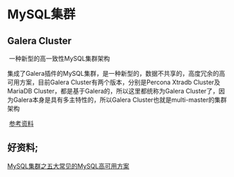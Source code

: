# MySQL集群

## Galera Cluster

​		一种新型的高一致性MySQL集群架构

集成了Galera插件的MySQL集群，是一种新型的，数据不共享的，高度冗余的高可用方案，目前Galera Cluster有两个版本，分别是Percona Xtradb Cluster及MariaDB Cluster，都是基于Galera的，所以这里都统称为Galera Cluster了，因为Galera本身是具有多主特性的，所以Galera Cluster也就是multi-master的集群架构

​		[参考资料](https://blog.csdn.net/w892824196/article/details/88933853)



## 好资料;

[MySQL集群之五大常见的MySQL高可用方案](https://www.cnblogs.com/EasonJim/p/7635366.html)